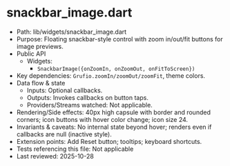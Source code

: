 # snackbar_image.dart

- Path: lib/widgets/snackbar_image.dart
- Purpose: Floating snackbar-style control with zoom in/out/fit buttons for image previews.
- Public API
  - Widgets:
    - `SnackbarImage({onZoomIn, onZoomOut, onFitToScreen})`
- Key dependencies: `Grufio.zoomIn/zoomOut/zoomFit`, theme colors.
- Data flow & state
  - Inputs: Optional callbacks.
  - Outputs: Invokes callbacks on button taps.
  - Providers/Streams watched: Not applicable.
- Rendering/Side effects: 40px high capsule with border and rounded corners; icon buttons with hover color change; icon size 24.
- Invariants & caveats: No internal state beyond hover; renders even if callbacks are null (inactive style).
- Extension points: Add Reset button; tooltips; keyboard shortcuts.
- Tests referencing this file: Not applicable
- Last reviewed: 2025-10-28
